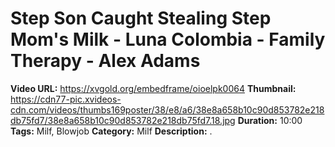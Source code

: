 # Step Son Caught Stealing Step Mom's Milk - Luna Colombia - Family Therapy - Alex Adams

**Video URL:** https://xvgold.org/embedframe/oioelpk0064
**Thumbnail:** https://cdn77-pic.xvideos-cdn.com/videos/thumbs169poster/38/e8/a6/38e8a658b10c90d853782e218db75fd7/38e8a658b10c90d853782e218db75fd7.18.jpg
**Duration:** 10:00
**Tags:** Milf, Blowjob
**Category:** Milf
**Description:** .